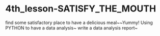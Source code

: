 # 4th_lesson-SATISFY_THE_MOUTH
find some satisfactory place to have a delicious meal~~Yummy!
Using PYTHON to have a data analysis~
write a data analysis report~
